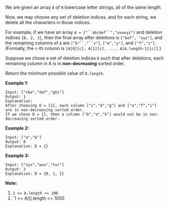 We are given an array `A` of `N` lowercase letter strings, all of the same length.

Now, we may choose any set of deletion indices, and for each string, we delete all the characters in those indices.

For example, if we have an array ` A = ["``abcdef``","uvwxyz"] ` and deletion indices `{0, 2, 3}`, then the final array after deletions is `["bef", "vyz"]`, and the remaining columns of `A` are ` ["b"``,"``v"] `, `["e","y"]`, and `["f","z"]`. (Formally, the `c`-th column is `[A[0][c], A[1][c], ..., A[A.length-1][c]]`.)

Suppose we chose a set of deletion indices `D` such that after deletions, each remaining column in A is in **non-decreasing** sorted order.

Return the minimum possible value of `D.length`.

**Example 1:**

```
Input: ["cba","daf","ghi"]
Output: 1
Explanation:
After choosing D = {1}, each column ["c","d","g"] and ["a","f","i"] are in non-decreasing sorted order.
If we chose D = {}, then a column ["b","a","h"] would not be in non-decreasing sorted order.
```

**Example 2:**

```
Input: ["a","b"]
Output: 0
Explanation: D = {}
```

**Example 3:**

```
Input: ["zyx","wvu","tsr"]
Output: 3
Explanation: D = {0, 1, 2}
```

**Note:**

1. `1 <= A.length <= 100`
2. `1 <= A[i].length <= 1000

